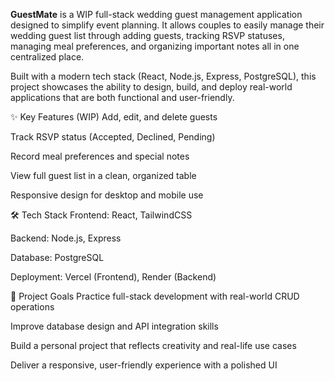 <b>GuestMate</b> is a WIP full-stack wedding guest management application designed to simplify event planning.
It allows couples to easily manage their wedding guest list through adding guests, tracking RSVP statuses, managing meal preferences, and organizing important notes all in one centralized place.

Built with a modern tech stack (React, Node.js, Express, PostgreSQL), this project showcases the ability to design, build, and deploy real-world applications that are both functional and user-friendly.

✨ Key Features (WIP)
Add, edit, and delete guests

Track RSVP status (Accepted, Declined, Pending)

Record meal preferences and special notes

View full guest list in a clean, organized table

Responsive design for desktop and mobile use

🛠️ Tech Stack
Frontend: React, TailwindCSS

Backend: Node.js, Express

Database: PostgreSQL

Deployment: Vercel (Frontend), Render (Backend)


🎯 Project Goals
Practice full-stack development with real-world CRUD operations

Improve database design and API integration skills

Build a personal project that reflects creativity and real-life use cases

Deliver a responsive, user-friendly experience with a polished UI
